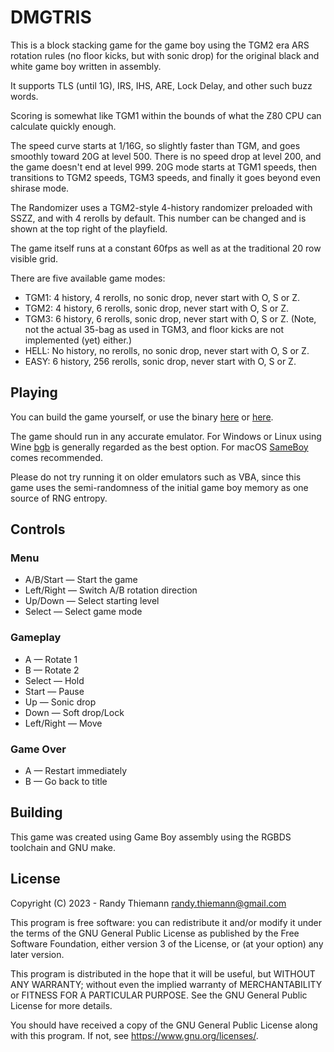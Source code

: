 # DMGTRIS
This is a block stacking game for the game boy using the TGM2 era ARS rotation rules (no floor kicks, but with sonic drop) for the original black and white game boy written in assembly.

It supports TLS (until 1G), IRS, IHS, ARE, Lock Delay, and other such buzz words.

Scoring is somewhat like TGM1 within the bounds of what the Z80 CPU can calculate quickly enough.

The speed curve starts at 1/16G, so slightly faster than TGM, and goes smoothly toward 20G at level 500. There is no speed drop at level 200, and the game doesn't end at level 999. 20G mode starts at TGM1 speeds, then transitions to TGM2 speeds, TGM3 speeds, and finally it goes beyond even shirase mode.

The Randomizer uses a TGM2-style 4-history randomizer preloaded with SSZZ, and with 4 rerolls by default. This number can be changed and is shown at the top right of the playfield.

The game itself runs at a constant 60fps as well as at the traditional 20 row visible grid.

There are five available game modes:
- TGM1: 4 history, 4 rerolls, no sonic drop, never start with O, S or Z.
- TGM2: 4 history, 6 rerolls, sonic drop, never start with O, S or Z.
- TGM3: 6 history, 6 rerolls, sonic drop, never start with O, S or Z. (Note, not the actual 35-bag as used in TGM3, and floor kicks are not implemented (yet) either.)
- HELL: No history, no rerolls, no sonic drop, never start with O, S or Z.
- EASY: 6 history, 256 rerolls, sonic drop, never start with O, S or Z.


## Playing
You can build the game yourself, or use the binary [here](https://git.villadelfia.org/villadelfia/dmgtris/raw/branch/master/DMGTRIS.GB) or [here](https://github.com/Villadelfia/DMGTRIS/raw/master/DMGTRIS.GB).

The game should run in any accurate emulator. For Windows or Linux using Wine [bgb](https://bgb.bircd.org/) is generally regarded as the best option. For macOS [SameBoy](https://sameboy.github.io/) comes recommended.

Please do not try running it on older emulators such as VBA, since this game uses the semi-randomness of the initial game boy memory as one source of RNG entropy.


## Controls
### Menu
- A/B/Start — Start the game
- Left/Right — Switch A/B rotation direction
- Up/Down — Select starting level
- Select — Select game mode

### Gameplay
- A — Rotate 1
- B — Rotate 2
- Select — Hold
- Start — Pause
- Up — Sonic drop
- Down — Soft drop/Lock
- Left/Right — Move

### Game Over
- A — Restart immediately
- B — Go back to title


## Building
This game was created using Game Boy assembly using the RGBDS toolchain and GNU make.


## License
Copyright (C) 2023 - Randy Thiemann <randy.thiemann@gmail.com>

This program is free software: you can redistribute it and/or modify
it under the terms of the GNU General Public License as published by
the Free Software Foundation, either version 3 of the License, or
(at your option) any later version.

This program is distributed in the hope that it will be useful,
but WITHOUT ANY WARRANTY; without even the implied warranty of
MERCHANTABILITY or FITNESS FOR A PARTICULAR PURPOSE.  See the
GNU General Public License for more details.

You should have received a copy of the GNU General Public License
along with this program.  If not, see <https://www.gnu.org/licenses/>.
